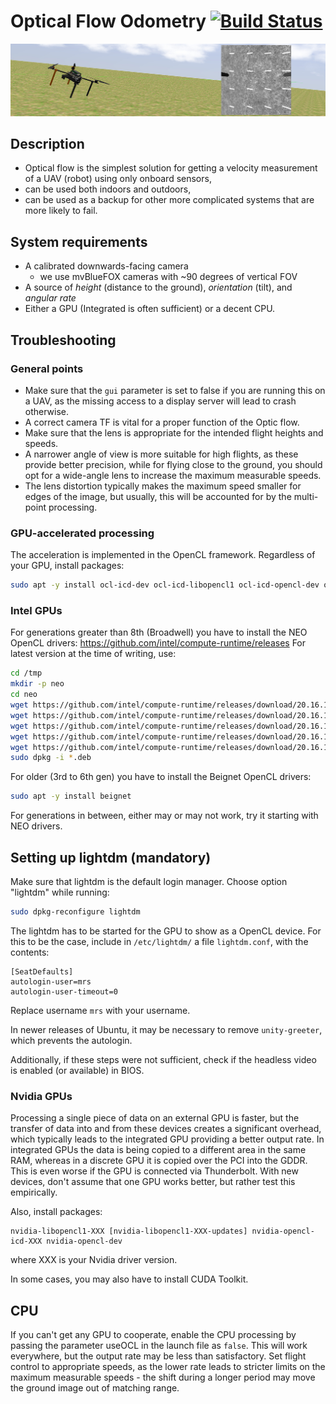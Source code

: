 # Optical Flow Odometry [![Build Status](https://travis-ci.com/ctu-mrs/mrs_optic_flow.svg?branch=master)](https://travis-ci.com/ctu-mrs/mrs_optic_flow)

![](.fig/thumbnail.jpg)

## Description

* Optical flow is the simplest solution for getting a velocity measurement of a UAV (robot) using only onboard sensors,
* can be used both indoors and outdoors,
* can be used as a backup for other more complicated systems that are more likely to fail.

## System requirements

* A calibrated downwards-facing camera
  * we use mvBlueFOX cameras with ~90 degrees of vertical FOV
* A source of *height* (distance to the ground), *orientation* (tilt), and *angular rate*
* Either a GPU (Integrated is often sufficient) or a decent CPU.

## Troubleshooting

### General points

* Make sure that the `gui` parameter is set to false if you are running this on a UAV, as the missing access to a display server will lead to crash otherwise.
* A correct camera TF is vital for a proper function of the Optic flow.
* Make sure that the lens is appropriate for the intended flight heights and speeds.
* A narrower angle of view is more suitable for high flights, as these provide better precision, while for flying close to the ground, you should opt for a wide-angle lens to increase the maximum measurable speeds.
* The lens distortion typically makes the maximum speed smaller for edges of the image, but usually, this will be accounted for by the multi-point processing.

### GPU-accelerated processing

The acceleration is implemented in the OpenCL framework.
Regardless of your GPU, install packages:
```bash
sudo apt -y install ocl-icd-dev ocl-icd-libopencl1 ocl-icd-opencl-dev opencl-headers clinfo
```

### Intel GPUs

For generations greater than 8th (Broadwell) you have to install the NEO OpenCL drivers:
https://github.com/intel/compute-runtime/releases
For latest version at the time of writing, use:
```bash
cd /tmp
mkdir -p neo
cd neo
wget https://github.com/intel/compute-runtime/releases/download/20.16.16582/intel-gmmlib_20.1.1_amd64.deb
wget https://github.com/intel/compute-runtime/releases/download/20.16.16582/intel-igc-core_1.0.3826_amd64.deb
wget https://github.com/intel/compute-runtime/releases/download/20.16.16582/intel-igc-opencl_1.0.3826_amd64.deb
wget https://github.com/intel/compute-runtime/releases/download/20.16.16582/intel-opencl_20.16.16582_amd64.deb
wget https://github.com/intel/compute-runtime/releases/download/20.16.16582/intel-ocloc_20.16.16582_amd64.deb
sudo dpkg -i *.deb
```

For older (3rd to 6th gen) you have to install the Beignet OpenCL drivers:
```bash
sudo apt -y install beignet
```

For generations in between, either may or may not work, try it starting with NEO drivers.

## Setting up lightdm (mandatory)

Make sure that lightdm is the default login manager. Choose option "lightdm" while running:
```bash
sudo dpkg-reconfigure lightdm
```

The lightdm has to be started for the GPU to show as a OpenCL device.
For this to be the case, include in `/etc/lightdm/` a file `lightdm.conf`, with the contents:
```
[SeatDefaults]
autologin-user=mrs
autologin-user-timeout=0
```
Replace username `mrs` with your username.

In newer releases of Ubuntu, it may be necessary to remove `unity-greeter`, which prevents the autologin.

Additionally, if these steps were not sufficient, check if the headless video is enabled (or available) in BIOS.

### Nvidia GPUs

Processing a single piece of data on an external GPU is faster, but the transfer of data into and from these devices creates a significant overhead, which typically leads to the integrated GPU providing a better output rate.
In integrated GPUs the data is being copied to a different area in the same RAM, whereas in a discrete GPU it is copied over the PCI into the GDDR.
This is even worse if the GPU is connected via Thunderbolt.
With new devices, don't assume that one GPU works better, but rather test this empirically.

Also, install packages:
```
nvidia-libopencl1-XXX [nvidia-libopencl1-XXX-updates] nvidia-opencl-icd-XXX nvidia-opencl-dev
```
where XXX is your Nvidia driver version.

In some cases, you may also have to install CUDA Toolkit.

## CPU

If you can't get any GPU to cooperate, enable the CPU processing by passing the parameter useOCL in the launch file as `false`.
This will work everywhere, but the output rate may be less than satisfactory.
Set flight control to appropriate speeds, as the lower rate leads to stricter limits on the maximum measurable speeds - the shift during a longer period may move the ground image out of matching range.
